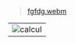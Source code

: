 <!DOCTYPE html>
<html lang="en">
<head>
    <meta charset="UTF-8">
    <meta http-equiv="X-UA-Compatible" content="IE=edge">
    <meta name="viewport" content="width=device-width, initial-scale=1.0">
</head>
    
  > [fgfdg.webm](https://github.com/nahlabhm/calculatrice-/assets/49809803/fcc82b47-fb32-4267-bd14-8c1ba6a9d892)
<body>
    <table>
        <tr>
            <td><img src="https://github.com/nahlabhm/calculatrice-/assets/49809803/424dfd92-c964-4680-b951-dd96cf4292f0" alt="calcul"></td>
        </tr>
    </table>
</body>
</html>
